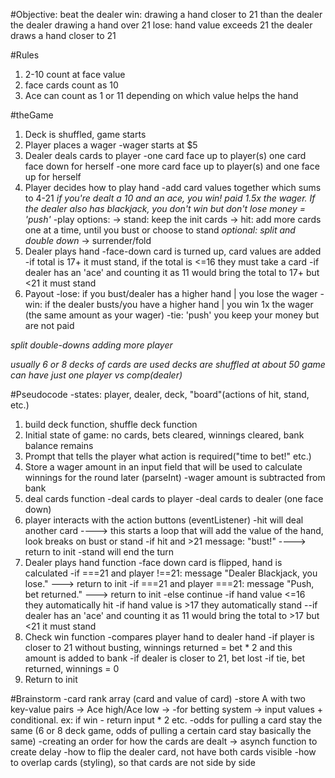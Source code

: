 #Objective: beat the dealer
win: drawing a hand closer to 21 than the dealer
    the dealer drawing a hand over 21
lose: hand value exceeds 21
    the dealer draws a hand closer to 21

#Rules
1. 2-10 count at face value
2. face cards count as 10
3. Ace can count as 1 or 11 depending on which value helps the hand

#theGame
1. Deck is shuffled, game starts
2. Player places a wager
    -wager starts at $5
3. Dealer deals cards to player
    -one card face up to player(s) one card face down for herself
    -one more card face up to player(s) and one face up for herself
4. Player decides how to play hand
    -add card values together which sums to 4-21
  *if you're dealt a 10 and an ace, you win! paid 1.5x the wager. If the dealer also has blackjack, you don't win but don't lose money = 'push'*
    -play options:
        -> stand: keep the init cards
        -> hit: add more cards one at a time, until you bust or choose to stand
        *optional: split and double down*
        -> surrender/fold
5. Dealer plays hand
    -face-down card is turned up, card values are added
    -if total is 17+ it must stand, if the total is <=16 they must take a card
    -if dealer has an 'ace' and counting it as 11 would bring the total to 17+ but <21 it must stand
6. Payout
    -lose: if you bust/dealer has a higher hand | you lose the wager
    -win: if the dealer busts/you have a higher hand | you win 1x the wager (the same amount as your wager)
    -tie: 'push' you keep your money but are not paid

*split double-downs*
*adding more player*

*usually 6 or 8 decks of cards are used*
*decks are shuffled at about 50*
*game can have just one player vs comp(dealer)*

#Pseudocode
-states: player, dealer, deck, "board"(actions of hit, stand, etc.)
1. build deck function, shuffle deck function
2. Initial state of game: no cards, bets cleared, winnings cleared, bank balance remains
3. Prompt that tells the player what action is required("time to bet!" etc.)
4. Store a wager amount in an input field that will be used to calculate winnings for the round later (parseInt)
    -wager amount is subtracted from bank
5. deal cards function
    -deal cards to player 
    -deal cards to dealer (one face down)
6. player interacts with the action buttons (eventListener)
    -hit will deal another card ----> this starts a loop that will add the value of the hand, look breaks on bust or stand 
    -if hit and >21 message: "bust!" ----> return to init
    -stand will end the turn
7. Dealer plays hand function
    -face down card is flipped, hand is calculated 
        -if ===21 and player !==21: message "Dealer Blackjack, you lose." ---> return to init
        -if ===21 and player ===21: message "Push, bet returned." ---> return to init
        -else continue
        -if hand value <=16 they automatically hit
        -if hand value is >17 they automatically stand
        --if dealer has an 'ace' and counting it as 11 would bring the total to >17 but <21 it must stand
8. Check win function
    -compares player hand to dealer hand
        -if player is closer to 21 without busting, winnings returned = bet * 2 and this amount is added to bank
        -if dealer is closer to 21, bet lost
        -if tie, bet returned, winnings = 0
9. Return to init



#Brainstorm
-card rank array (card and value of card)
-store A with two key-value pairs -> Ace high/Ace low ->
-for betting system -> input values + conditional. ex: if win - return input * 2 etc.
-odds for pulling a card stay the same (6 or 8 deck game, odds of pulling a certain card stay basically the same)
-creating an order for how the cards are dealt -> asynch function to create delay 
-how to flip the dealer card, not have both cards visible
-how to overlap cards (styling), so that cards are not side by side



